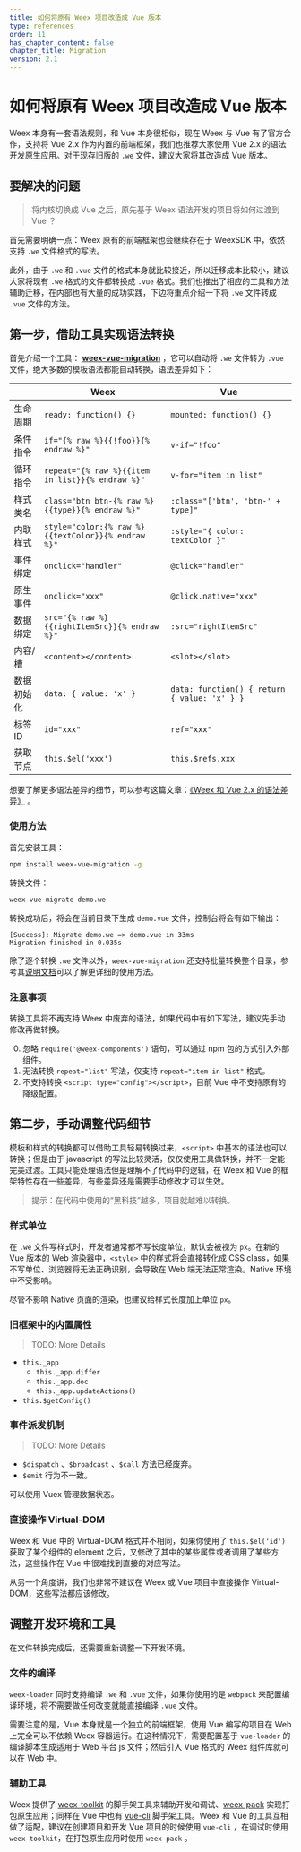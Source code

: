 ```yaml
---
title: 如何将原有 Weex 项目改造成 Vue 版本
type: references
order: 11
has_chapter_content: false
chapter_title: Migration
version: 2.1
---
```


# 如何将原有 Weex 项目改造成 Vue 版本

Weex 本身有一套语法规则，和 Vue 本身很相似，现在 Weex 与 Vue 有了官方合作，支持将 Vue 2.x 作为内置的前端框架，我们也推荐大家使用 Vue 2.x 的语法开发原生应用。对于现存旧版的 `.we` 文件，建议大家将其改造成 Vue 版本。

## 要解决的问题

 > 将内核切换成 Vue 之后，原先基于 Weex 语法开发的项目将如何过渡到 Vue ？

首先需要明确一点：Weex 原有的前端框架也会继续存在于 WeexSDK 中，依然支持 `.we` 文件格式的写法。

此外，由于 `.we` 和 `.vue` 文件的格式本身就比较接近，所以迁移成本比较小，建议大家将现有 `.we` 格式的文件都转换成 `.vue` 格式。我们也推出了相应的工具和方法辅助迁移，在内部也有大量的成功实践，下边将重点介绍一下将 `.we` 文件转成 `.vue` 文件的方法。

## 第一步，借助工具实现语法转换

首先介绍一个工具： **[weex-vue-migration](https://github.com/songsiqi/weex-vue-migration)** ，它可以自动将 `.we` 文件转为 `.vue` 文件，绝大多数的模板语法都能自动转换，语法差异如下：

|  | Weex | Vue |
| ---- | ---- | --- |
| 生命周期  | `ready: function() {}` | `mounted: function() {}` |
| 条件指令  | `if="{% raw %}{{!foo}}{% endraw %}"`  | `v-if="!foo"` |
| 循环指令 | `repeat="{% raw %}{{item in list}}{% endraw %}"`  | `v-for="item in list"` |
| 样式类名  | `class="btn btn-{% raw %}{{type}}{% endraw %}"` | `:class="['btn', 'btn-' + type]"` |
| 内联样式 | `style="color:{% raw %}{{textColor}}{% endraw %}"` | `:style="{ color: textColor }"` |
| 事件绑定 | `onclick="handler"` | `@click="handler"` |
| 原生事件 | `onclick="xxx"` | `@click.native="xxx"` |
| 数据绑定 | `src="{% raw %}{{rightItemSrc}}{% endraw %}"` | `:src="rightItemSrc"` |
| 内容/槽 | `<content></content>` | `<slot></slot>` |
| 数据初始化 | `data: { value: 'x' }` | `data: function() { return { value: 'x' } }` |
| 标签 ID | `id="xxx"` | `ref="xxx"` |
| 获取节点 | `this.$el('xxx')` | `this.$refs.xxx` |

想要了解更多语法差异的细节，可以参考这篇文章：[《Weex 和 Vue 2.x 的语法差异》](./difference.html) 。

### 使用方法

首先安装工具：

```bash
npm install weex-vue-migration -g
```

转换文件：

```bash
weex-vue-migrate demo.we
```

转换成功后，将会在当前目录下生成 `demo.vue` 文件，控制台将会有如下输出：

```
[Success]: Migrate demo.we => demo.vue in 33ms
Migration finished in 0.035s
```

除了逐个转换 `.we` 文件以外，`weex-vue-migration` 还支持批量转换整个目录，参考其[说明文档](https://github.com/songsiqi/weex-vue-migration/blob/master/README.md)可以了解更详细的使用方法。

### 注意事项

转换工具将不再支持 Weex 中废弃的语法，如果代码中有如下写法，建议先手动修改再做转换。

0. 忽略 `require('@weex-components')` 语句，可以通过 npm 包的方式引入外部组件。
0. 无法转换 `repeat="list"` 写法，仅支持 `repeat="item in list"` 格式。
0. 不支持转换 `<script type="config"></script>`，目前 Vue 中不支持原有的降级配置。

## 第二步，手动调整代码细节

模板和样式的转换都可以借助工具轻易转换过来，`<script>` 中基本的语法也可以转换；但是由于 javascript 的写法比较灵活，仅仅使用工具做转换，并不一定能完美过渡。工具只能处理语法但是理解不了代码中的逻辑，在 Weex 和 Vue 的框架特性存在一些差异，有些差异还是需要手动修改才可以生效。

 > 提示：在代码中使用的“黑科技”越多，项目就越难以转换。

### 样式单位

在 `.we` 文件写样式时，开发者通常都不写长度单位，默认会被视为 `px`。在新的 Vue 版本的 Web 渲染器中，`<style>` 中的样式将会直接转化成 CSS class，如果不写单位、浏览器将无法正确识别，会导致在 Web 端无法正常渲染。Native 环境中不受影响。

尽管不影响 Native 页面的渲染，也建议给样式长度加上单位 `px`。

### 旧框架中的内置属性

> TODO: More Details

+ `this._app`
  + `this._app.differ`
  + `this._app.doc`
  + `this._app.updateActions()`
+ `this.$getConfig()`

### 事件派发机制

> TODO: More Details

+ `$dispatch` 、`$broadcast` 、`$call` 方法已经废弃。
+ `$emit` 行为不一致。

可以使用 Vuex 管理数据状态。

### 直接操作 Virtual-DOM

Weex 和 Vue 中的 Virtual-DOM 格式并不相同，如果你使用了 `this.$el('id')` 获取了某个组件的 element 之后，又修改了其中的某些属性或者调用了某些方法，这些操作在 Vue 中很难找到直接的对应写法。

从另一个角度讲，我们也非常不建议在 Weex 或 Vue 项目中直接操作 Virtual-DOM，这些写法都应该修改。

## 调整开发环境和工具

在文件转换完成后，还需要重新调整一下开发环境。

### 文件的编译

`weex-loader` 同时支持编译 `.we` 和 `.vue` 文件，如果你使用的是 `webpack` 来配置编译环境，将不需要做任何改变就能直接编译 `.vue` 文件。

需要注意的是，Vue 本身就是一个独立的前端框架，使用 Vue 编写的项目在 Web 上完全可以不依赖 Weex 容器运行。在这种情况下，需要配置基于 `vue-loader` 的编译脚本生成适用于 Web 平台 js 文件；然后引入 Vue 格式的 Weex 组件库就可以在 Web 中。

### 辅助工具

Weex 提供了 [weex-toolkit](https://github.com/weexteam/weex-toolkit) 的脚手架工具来辅助开发和调试、[weex-pack](https://github.com/weexteam/weex-pack) 实现打包原生应用；同样在 Vue 中也有 [vue-cli](https://github.com/vuejs/vue-cli) 脚手架工具。Weex 和 Vue 的工具互相做了适配，建议在创建项目和开发 Vue 项目的时候使用 `vue-cli` ，在调试时使用 `weex-toolkit`，在打包原生应用时使用 `weex-pack` 。

